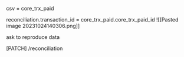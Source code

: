 csv = core_trx_paid

reconciliation.transaction_id = core_trx_paid.core_trx_paid_id
![[Pasted image 20231024140306.png]]

ask to reproduce data

[PATCH] /reconciliation 